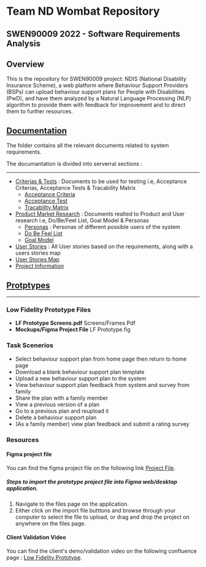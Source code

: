 # Team ND Wombat Repository

## SWEN90009 2022 - Software Requirements Analysis

## Overview
This is the repository for SWEN90009 project: NDIS (National Disability Insurance Scheme), a web platform where Behaviour Support Providers (BSPs) can upload behaviour support plans for People with Disabilities (PwD), and have them analyzed by a Natural Language Processing (NLP) algorithm to provide them with feedback for improvement and to direct them to further resources.


## [Documentation](docs/)
The folder contains all the relevant documents related to system requirements.    
  
The documantation is divided into serverral sections : 
***
* [Criterias & Tests](docs/Criterias%20&%20Tests/) : Documents to be used for testing i.e, Acceptance Criterias, Acceptance Tests & Tracability Matrix  
    * [Acceptance Criteria](docs/Criterias%20&%20Tests//Acceptance%20Criteria.pdf)
    * [Acceptance Test](docs/Criterias%20&%20Tests/Acceptance%20Test.pdf)
    * [Tracability Matrix](docs/Criterias%20&%20Tests//Tracability%20Matrix.pdf)
* [Product Market Research](docs/Product%20Market%20Research/) : Documents realted to Product and User research i.e, Do/Be/Feel List, Goal Model & Personas  
    * [Personas](docs/Product%20Market%20Research/Personas) : Personas of different possible users of the system  
    * [Do Be Feel List](docs/Product%20Market%20Research/Do_Be_List.pdf)
    * [Goal Model](docs/Product%20Market%20Research/Goal_Model.pdf)
* [User Stories](docs/User%20Stories/User%20Stories%20Map.pdf) : All User stories based on the requirements, along with a users stories map  
* [User Stories Map](docs/User%20Stories/User%20Stories.pdf)
* [Project Information](docs/Project%20Information.pdf)



## [Protptypes](prototypes/)
***
### Low Fidelity Prototype Files
- **LF Prototype Screens.pdf** Screens/Frames Pdf
- **Mockups/Figma Project File** LF Prototype.fig

### Task Scenerios
- Select behaviour support plan from home page then return to home page
- Download a blank behaviour support plan template
- Upload a new behaviour support plan to the system
- View behaviour support plan feedback from system and survey from family
- Share the plan with a family member
- View a previous version of a plan
- Go to a previous plan and reupload it
- Delete a behaviour support plan
- (As a family member) view plan feedback and submit a rating survey

### Resources

#### Figma project file
You can find the figma project file on the following link [Project File](https://github.com/SWEN90009-2022/SWEN90009_2022_ND_Wombat/tree/master/prototypes/low_fidelity).

##### Steps to import the prototype project file into Figma web/desktop application.
1. Navigate to the files page on the application.
2. Either click on the import file butttons and browse through your computer to select the file to upload, or drag and drop the project on anywhere on the files page.

#### Client Validation Video
You can find the client's demo/validation video on the following confluence page : [Low Fidelity Prototype](https://confluence.cis.unimelb.edu.au:8443/pages/viewpage.action?spaceKey=SWEN900092022NDWombat&title=Low+Fidelity+Prototype).
